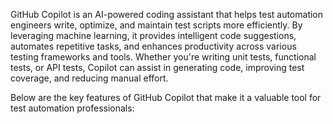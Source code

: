 GitHub Copilot is an AI-powered coding assistant that helps test automation engineers write, optimize, and maintain test scripts more efficiently. By leveraging machine learning, it provides intelligent code suggestions, automates repetitive tasks, and enhances productivity across various testing frameworks and tools. Whether you're writing unit tests, functional tests, or API tests, Copilot can assist in generating code, improving test coverage, and reducing manual effort.

Below are the key features of GitHub Copilot that make it a valuable tool for test automation professionals:
